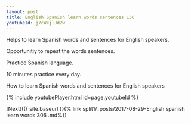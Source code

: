```yaml
---
layout: post
title: English Spanish learn words sentences 136 
youtubeId: j7cWkjlJd2w
---
```

 
 
Helps to learn Spanish words and sentences for English speakers.

Opportunitiy to repeat the words sentences. 

Practice Spanish language. 
 
10 minutes practice every day. 
 
How to learn Spanish words and sentences for English speakers 
 
{% include youtubePlayer.html id=page.youtubeId %}
 
 
[Next]({{ site.baseurl }}{% link  split1/_posts/2017-08-29-English spanish learn words 306 .md%})
 
